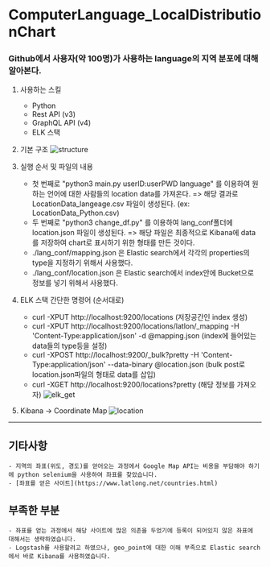 # ComputerLanguage_LocalDistributionChart

### Github에서 사용자(약 100명)가 사용하는 language의 지역 분포에 대해 알아본다.

1. 사용하는 스킬
	- Python
	- Rest API (v3)
	- GraphQL API (v4)
	- ELK 스택

2. 기본 구조
![structure](../img/structure.jpg)

3. 실행 순서 및 파일의 내용
	- 첫 번째로 "python3 main.py userID:userPWD language" 를 이용하여 원하는 언어에 대한 사람들의 location data를 가져온다. => 해당 결과로 LocationData_langeage.csv 파일이 생성된다. (ex: LocationData_Python.csv)
	- 두 번째로 "python3 change_df.py" 를 이용하여 lang_conf폴더에 location.json 파일이 생성된다. => 해당 파일은 최종적으로 Kibana에 data를 저장하여 chart로 표시하기 위한 형태를 만든 것이다.
	- ./lang_conf/mapping.json 은 Elastic search에서 각각의 properties의 type을 지정하기 위해서 사용했다.
	- ./lang_conf/location.json 은 Elastic search에서 index안에 Bucket으로 정보를 넣기 위해서 사용했다.

4. ELK 스택 간단한 명령어 (순서대로)
	- curl -XPUT http://localhost:9200/locations (저장공간인 index 생성)
	- curl -XPUT http://localhost:9200/locations/latlon/_mapping -H 'Content-Type:application/json' -d @mapping.json (index에 들어있는 data들의 type등을 설정)
	- curl -XPOST http://localhost:9200/_bulk?pretty -H 'Content-Type:application/json' --data-binary @location.json (bulk post로 location.json파일의 형태로 data를 삽입)
	- curl -XGET http://localhost:9200/locations?pretty (해당 정보를 가져오자)
![elk_get](../img/elk_get.png)

5. Kibana -> Coordinate Map
![location](../img/location.png)

---

## 기타사항
	- 지역의 좌표(위도, 경도)를 얻어오는 과정에서 Google Map API는 비용을 부담해야 하기에 python selenium을 사용하여 좌표를 찾았습니다.
	- [좌표를 얻은 사이트](https://www.latlong.net/countries.html)

## 부족한 부분
	- 좌표를 얻는 과정에서 해당 사이트에 많은 의존을 두었기에 등록이 되어있지 않은 좌표에 대해서는 생략하였습니다.
	- Logstash를 사용할려고 하였으나, geo_point에 대한 이해 부족으로 Elastic search에서 바로 Kibana를 사용하였습니다.
